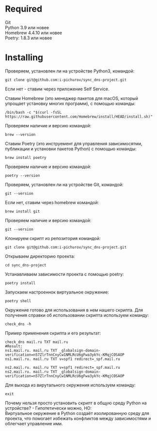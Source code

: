 # Required

Git  
Python 3.9 или новее  
Homebrew 4.4.10 или новее  
Poetry: 1.8.3 или новее  
    
# Installing

Проверяем, установлен ли на устройстве Python3, командой:
    
    git clone git@github.com:i-pichurov/sync_dns-project.git
Если нет - ставим через приложение Self Service.

Ставим Homebrew (это менеджер пакетов для macOS, который упрощает установку многих программ), с помощью команды:

    /bin/bash -c "$(curl -fsSL https://raw.githubusercontent.com/Homebrew/install/HEAD/install.sh)"
Проверяем наличие и версию командой:
    
    brew --version

Ставим Poetry (это инструемент для управления зависимосятми, публикации и установки пакетов Python) с помощью команды:

    brew install poetry
Проверяем наличие и версию командой:

    poetry --version

Проверяем, установлен ли на устройстве Git, командой:
    
    git --version
Если нет, ставим через homebrew командой:

    brew install git
Проверяем наличие и версию командой:
    
    git --version

Клонируем скрипт из репозитория командой:

    git clone git@github.com:i-pichurov/sync_dns-project.git

Открываем директорию проекта:
    
    cd sync_dns-project

Устанавливаем зависимости проекта с помощью poetry:
    
    poetry install

Запускаем настроеннок виртуальное окружение:
    
    poetry shell

Окружение готово для использования в нем нашего скрипта. Для получения справки об использовании скрипта используем команду:
    
    check_dns -h

Пример применения скрипта и его результат:

    check_dns mail.ru TXT mail.ru
    #Result:
    ns1.mail.ru. mail.ru TXT _globalsign-domain-verification=n57ZlrTnnCnyCw1NMLRcU6gFwa3ykYc-KMqjCOSAOP
    ns1.mail.ru. mail.ru TXT v=spf1 redirect=_spf.mail.ru
    
    ns2.mail.ru. mail.ru TXT v=spf1 redirect=_spf.mail.ru
    ns2.mail.ru. mail.ru TXT _globalsign-domain-verification=n57ZlrTnnCnyCw1NMLRcU6gFwa3ykYc-KMqjCOSAOP

Для выхода из вирутального окружения используем команду:
    
    exit

Почему нельзя просто установить скрипт в общую среду Python на устройстве? - Гипотетически можно, НО:  
Виртуальное окружение в Python создаёт изолированную среду для проекта, что помогает избежать конфликтов между зависимостями и облегчает управление ими.
